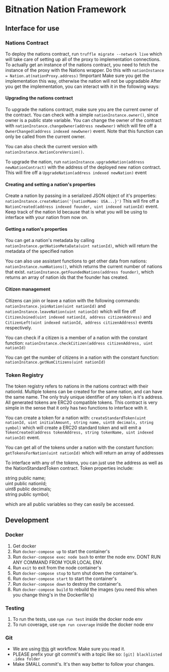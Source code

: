 # Bitnation Nation Framework

## Interface for use

### Nations Contract
To deploy the nations contract, run `truffle migrate --network live` which will take care of 
setting up all of the proxy to implementation connections. To actually get an instance of the nations
contract, you need to fetch the instance of the proxy with the Nations wrapper. Do this with
`nationInstance = Nation.at(nationProxy.address)`
!Important Make sure you get the implementation this way, otherwise the nation will not be upgradable 
After you get the implementation, you can interact with it in the following ways:

#### Upgrading the nations contract
To upgrade the nations contract, make sure you are the current owner of the contract. You can check with a simple
`nationInstance.owner()`, since owner is a public state variable. You can change the owner of the contract with 
`nationInstance.changeOwner(address newOwner)` which will fire off a `OwnerChanged(address indexed newOwner)` event.
Note that this function can only be called from the current owner.

You can also check the current version with `nationInstance.NationCoreVersion()`.

To upgrade the nation, run `nationInstance.upgradeNation(address newNationContract)` with the address of the deployed
new nation contract. This will fire off a `UpgradeNation(address indexed newNation)` event

#### Creating and setting a nation's properties

Create a nation by passing in a serialized JSON object of it's properties:
`nationInstance.createNation('{nationMame: USA...}')`
This will fire off a `NationCreated(address indexed founder, uint indexed nationId)` event.
Keep track of the nation Id because that is what you will be using to interface with your nation from now on.

#### Getting a nation's properties  
You can get a nation's metadata by calling
`nationInstance.getNationMetaData(uint nationId)`, which will return the metadata of the specified nation                                                                                                                                                                                

You can also use assistant functions to get other data from nations:
`nationInstance.numNations()`, which returns the current number of nations that exist.
`nationInstance.getFoundedNations(address founder)`, which returns an array of nation ids that the founder has created.

#### Citizen management
Citizens can join or leave a nation with the following commands:
`nationInstance.joinNation(uint nationId)` and
`nationInstance.leaveNation(uint nationId)` which will fire off
`CitizenJoined(uint indexed nationId, address citizenAddress)` and `CitizenLeft(uint indexed nationId, address citizenAddress)` events respectively.


You can check if a citizen is a member of a nation with the constant function:
`nationInstance.checkCitizen(address citizenAddress, uint nationId)`

You can get the number of citizens in a nation with the constant function:
`nationInstance.getNumCitizens(uint nationId)`




### Token Registry
The token registry refers to nations in the nations contract with their nationId. Multiple tokens can be created
for the same nation, and can have the same name. The only truly unique identifier of any token is it's address. All generated
tokens are ERC20 compatible tokens. This contract is very simple in the sense that it only has two functions to interface with it.

You can create a token for a nation with:
`createStandardToken(uint nationId, uint initialAmount, string name, uint8 decimals, string symbol)` which will
create a ERC20 standard token and will emit a `TokenCreated(address tokenAddress, string tokenName, uint indexed nationId)` event.

You can get all of the tokens under a nation with the constant function:
`getTokensForNation(uint nationId)`
which will return an array of addresses

To interface with any of the tokens, you can just use the address as well as the NationStandardToken contract.
Token properties include: 

string public name;                   
uint public nationId;                 
uint8 public decimals;            
string public symbol;

which are all public variables so they can easily be accessed.

## Development

### Docker
1. Get docker
2. Run `docker-compose up` to start the container's
3. Run `docker-compose exec node bash` to enter the node env. DONT RUN ANY COMMAND FROM YOUR LOCAL ENV.
4. Run `exit` to exit from the node container's
5. Run `docker-compose stop` to turn shut down the container's. 
6. Run `docker-compose start` to start the container's
7. Run `docker-compose down` to destroy the container's.
8. Run `docker-compose build` to rebuild the images (you need this when you change thing's in the Dockerfile's)

### Testing
1. To run the tests, use `npm run test` inside the docker node env
2. To run coverage, use `npm run coverage` inside the docker node env

### Git 
- We are using [this](http://nvie.com/posts/a-successful-git-branching-model/) git workflow. Make sure you read it. 
- PLEASE prefix your git commit's with a topic like so: `[git] blacklisted .idea folder`
- Make SMALL commit's. It's then way better to follow your changes. 
